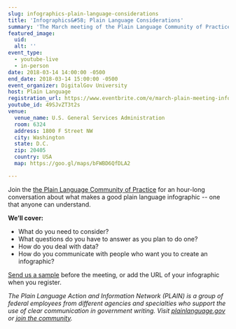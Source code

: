 ```yaml
---
slug: infographics-plain-language-considerations
title: 'Infographics&#58; Plain Language Considerations'
summary: 'The March meeting of the Plain Language Community of Practice will focus what makes an infographic easy to understand'
featured_image: 
  uid: 
  alt: ''
event_type: 
  - youtube-live
  - in-person
date: 2018-03-14 14:00:00 -0500
end_date: 2018-03-14 15:00:00 -0500
event_organizer: DigitalGov University
host: Plain Language
registration_url: https://www.eventbrite.com/e/march-plain-meeting-infographics-registration-43723253428
youtube_id: 49SJvZT3t2s
venue: 
  venue_name: U.S. General Services Administration
  room: 6324
  address: 1800 F Street NW
  city: Washington
  state: D.C.
  zip: 20405
  country: USA
  map: https://goo.gl/maps/bFWBD6QfDLA2

---
```


Join the [the Plain Language Community of Practice](https://www.digitalgov.gov/communities/plain-language/) for an hour-long conversation about what makes a good plain language infographic -- one that anyone can understand. 

**We’ll cover:**

- What do you need to consider? 
- What questions do you have to answer as you plan to do one? 
- How do you deal with data? 
- How do you communicate with people who want you to create an infographic?

[Send us a sample](digitalgovu@gsa.gov "Email a sample infographic to DGU") before the meeting, or add the URL of your infographic when you register.

_The Plain Language Action and Information Network (PLAIN) is a group of federal employees from different agencies and specialties who support the use of clear communication in government writing. Visit [plainlanguage.gov](https://www.plainlanguage.gov/) or [join the community](https://www.digitalgov.gov/communities/plain-language/)._
